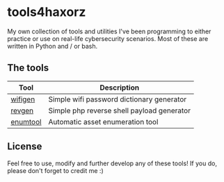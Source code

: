 # tools4haxorz
My own collection of tools and utilities I've been programming to either practice or use on real-life cybersecurity scenarios. Most of these are written in Python and / or bash.

## The tools

| Tool | Description |
| --- | --- |
| [wifigen](https://github.com/nothing4free/wifigen) | Simple wifi password dictionary generator |
| [revgen](https://github.com/nothing4free/revgen) | Simple php reverse shell payload generator |
| [enumtool](https://github.com/nothing4free/enumtool) | Automatic asset enumeration tool |


## License

Feel free to use, modify and further develop any of these tools! If you do, please don't forget to credit me :)
